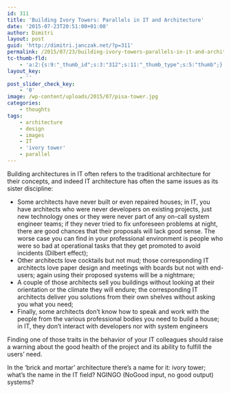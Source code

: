 ```yaml
---
id: 311
title: 'Building Ivory Towers: Parallels in IT and Architecture'
date: '2015-07-23T20:51:00+01:00'
author: Dimitri
layout: post
guid: 'http://dimitri.janczak.net/?p=311'
permalink: /2015/07/23/building-ivory-towers-parallels-in-it-and-architecture/
tc-thumb-fld:
    - 'a:2:{s:9:"_thumb_id";s:3:"312";s:11:"_thumb_type";s:5:"thumb";}'
layout_key:
    - ''
post_slider_check_key:
    - '0'
image: /wp-content/uploads/2015/07/pisa-tower.jpg
categories:
    - thoughts
tags:
    - architecture
    - design
    - images
    - IT
    - 'ivory tower'
    - parallel
---
```


Building architectures in IT often refers to the traditional architecture for their concepts, and indeed IT architecture has often the same issues as its sister discipline:

- Some architects have never built or even repaired houses; in IT, you have architects who were never developers on existing projects, just new technology ones or they were never part of any on-call system engineer teams; if they never tried to fix unforeseen problems at night, there are good chances that their proposals will lack good sense. The worse case you can find in your professional environment is people who were so bad at operational tasks that they get promoted to avoid incidents (Dilbert effect);
- Other architects love cocktails but not mud; those corresponding IT architects love paper design and meetings with boards but not with end-users; again using their proposed systems will be a nightmare;
- A couple of those architects sell you buildings without looking at their orientation or the climate they will endure; the corresponding IT architects deliver you solutions from their own shelves without asking you what you need;
- Finally, some architects don’t know how to speak and work with the people from the various professional bodies you need to build a house; in IT, they don’t interact with developers nor with system engineers

Finding one of those traits in the behavior of your IT colleagues should raise a warning about the good health of the project and its ability to fulfill the users’ need.

In the ‘brick and mortar’ architecture there’s a name for it: ivory tower; what’s the name in the IT field? NGINGO (NoGood input, no good output) systems?